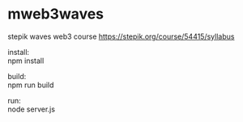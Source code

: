 # mweb3waves
stepik waves web3 course
https://stepik.org/course/54415/syllabus

install:  
npm install

build:  
npm run build

run:  
node server.js